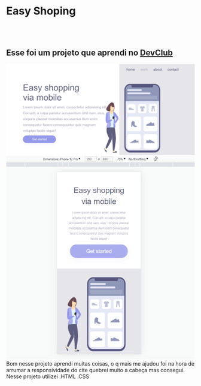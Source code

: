 <h1>Easy Shoping </h1>
<br>
<br>
<h2>Esse foi um projeto que aprendi no <a href="https://rodolfomori.com.br/devclub">DevClub</a> </h2>
<img src="https://github.com/Matheus-Belmonte/dev-club/blob/master/Projeto-2/Captura%20de%20Tela%20(351).png?raw=true">
<img src="https://github.com/Matheus-Belmonte/dev-club/blob/master/Projeto-2/Captura%20de%20Tela%20(352).png?raw=true">
<br>
Bom nesse projeto aprendi muitas coisas, o q mais me ajudou foi na hora de arrumar a responsividade do cite quebrei muito a cabeça mas consegui. Nesse projeto utilizei 
.HTML
.CSS
